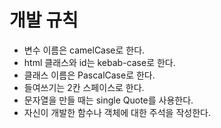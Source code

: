 # 개발 규칙
- 변수 이름은 camelCase로 한다.
- html 클래스와 id는 kebab-case로 한다.
- 클래스 이름은 PascalCase로 한다.
- 들여쓰기는 2칸 스페이스로 한다.
- 문자열을 만들 때는 single Quote를 사용한다.
- 자신이 개발한 함수나 객체에 대한 주석을 작성한다.